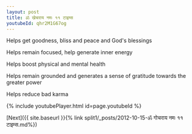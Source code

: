 ```yaml
---
layout: post
title: ॐ खेचराय नमः ११ टाइम्स
youtubeId: qhr2M1G67og
---
```

 
 
Helps get goodness, bliss and peace and God's blessings
 
Helps remain focused, help generate inner energy 
 
Helps boost physical and mental health 
 
Helps remain grounded and generates a sense of gratitude towards the greater power 
 
Helps reduce bad karma
 
 
 
 


{% include youtubePlayer.html id=page.youtubeId %}
 
[Next]({{ site.baseurl }}{% link  split1/_posts/2012-10-15-ॐ गोचराय नमः ११ टाइम्स.md%})
 
